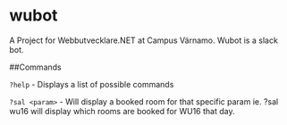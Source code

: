 # wubot
A Project for Webbutvecklare.NET at Campus Värnamo. Wubot is a slack bot.


##Commands

`?help` - Displays a list of possible commands

`?sal <param>` - Will display a booked room for that specific param ie. ?sal wu16 will display which rooms are booked for WU16 that day.
